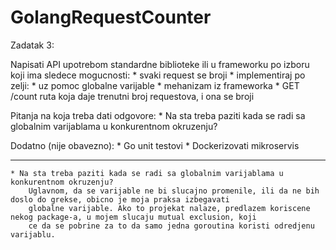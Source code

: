 # GolangRequestCounter


Zadatak 3:

Napisati API upotrebom standardne biblioteke ili u frameworku po izboru koji ima sledece mogucnosti:
    * svaki request se broji
    * implementiraj po zelji:
        * uz pomoc globalne varijable
        * mehanizam iz frameworka
    * GET /count ruta koja daje trenutni broj requestova, i ona se broji

Pitanja na koja treba dati odgovore:
    * Na sta treba paziti kada se radi sa globalnim varijablama u konkurentnom okruzenju?

Dodatno (nije obavezno):
    * Go unit testovi
    * Dockerizovati mikroservis

------------------------------------------------------------------------------------------------------------------

    * Na sta treba paziti kada se radi sa globalnim varijablama u konkurentnom okruzenju?
        Uglavnom, da se varijable ne bi slucajno promenile, ili da ne bih doslo do grekse, obicno je moja praksa izbegavati
        globalne varijable. Ako to projekat nalaze, predlazem koriscene nekog package-a, u mojem slucaju mutual exclusion, koji
        ce da se pobrine za to da samo jedna goroutina koristi odredjenu varijablu.

